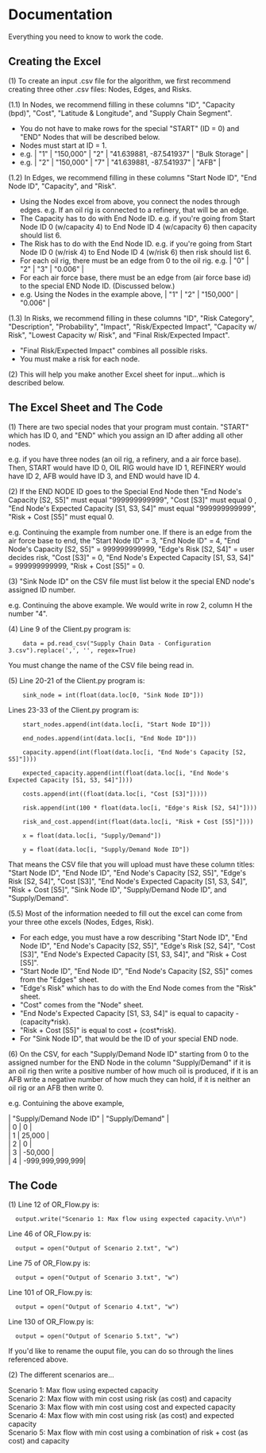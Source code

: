 # Documentation 

Everything you need to know to work the code. 

## Creating the Excel
(1) To create an input .csv file for the algorithm, we first recommend creating three other .csv files: Nodes, Edges, and Risks.

(1.1) In Nodes, we recommend filling in these columns "ID", "Capacity (bpd)", "Cost",	"Latitude & Longitude", and "Supply Chain Segment".
- You do not have to make rows for the special "START" (ID = 0) and "END" Nodes that will be described below.
- Nodes must start at ID = 1.
- e.g. | "1" | "150,000" | "2" | "41.639881, -87.541937" | "Bulk Storage" |
- e.g. | "2" | "150,000" | "7" | "41.639881, -87.541937" | "AFB" |	

(1.2) In Edges, we recommend filling in these columns "Start Node ID", "End Node ID", "Capacity", and "Risk".
- Using the Nodes excel from above, you connect the nodes through edges. e.g. If an oil rig is connected to a refinery, that will be an edge.   
- The Capacity has to do with End Node ID. e.g. if you're going from Start Node ID 0 (w/capacity 4) to End Node ID 4 (w/capacity 6) then capacity should list 6.
- The Risk has to do with the End Node ID. e.g. if you're going from Start Node ID 0 (w/risk 4) to End Node ID 4 (w/risk 6) then risk should list 6.
- For each oil rig, there must be an edge from 0 to the oil rig. 
e.g. | "0" | "2" | "3" | "0.006" | 
- For each air force base, there must be an edge from (air force base id) to the special END Node ID. (Discussed below.)
- e.g. Using the Nodes in the example above, 
 | "1" | "2" | "150,000" | "0.006" |

(1.3) In Risks, we recommend filling in these columns "ID", "Risk Category", "Description", "Probability", "Impact", "Risk/Expected Impact", "Capacity w/ Risk", "Lowest Capacity w/ Risk", and "Final Risk/Expected Impact". 
- "Final Risk/Expected Impact" combines all possible risks.  
- You must make a risk for each node.   

(2) This will help you make another Excel sheet for input...which is described below. 


## The Excel Sheet and The Code
(1) There are two special nodes that your program must contain. "START" which has ID 0, and "END" which you assign an ID after adding all other nodes. 

e.g. if you have three nodes (an oil rig, a refinery, and a air force base). Then, START would have ID 0, OIL RIG would have ID 1, REFINERY would have ID 2, AFB would have ID 3, and END would have ID 4. 

(2) If the END NODE ID goes to the Special End Node then "End Node's Capacity [S2, S5]" must equal "999999999999", "Cost [S3]" must equal 0 , "End Node's Expected Capacity [S1, S3, S4]" must equal "999999999999", "Risk + Cost [S5]" must equal 0.

e.g. Continuing the example from number one. If there is an edge from the air force base to end, the "Start Node ID" = 3, "End Node ID" = 4, "End Node's Capacity [S2, S5]" = 999999999999, "Edge's Risk [S2, S4]" = user decides risk, "Cost [S3]" = 0, "End Node's Expected Capacity [S1, S3, S4]" = 999999999999, "Risk + Cost [S5]" = 0. 

(3) "Sink Node ID" on the CSV file must list below it the special END node's assigned ID number.

e.g. Continuing the above example. We would write in row 2, column H the number "4".

(4) Line 9 of the Client.py program is:
        
        data = pd.read_csv("Supply Chain Data - Configuration 3.csv").replace(',', '', regex=True)

You must change the name of the CSV file being read in.


(5) Line 20-21 of the Client.py program is:
        
        sink_node = int(float(data.loc[0, "Sink Node ID"]))

Lines 23-33 of the Client.py program is:

        start_nodes.append(int(data.loc[i, "Start Node ID"]))

        end_nodes.append(int(data.loc[i, "End Node ID"]))
        
        capacity.append(int(float(data.loc[i, "End Node's Capacity [S2, S5]"])))
        
        expected_capacity.append(int(float(data.loc[i, "End Node's Expected Capacity [S1, S3, S4]"])))
        
        costs.append(int((float(data.loc[i, "Cost [S3]"]))))
        
        risk.append(int(100 * float(data.loc[i, "Edge's Risk [S2, S4]"])))
        
        risk_and_cost.append(int(float(data.loc[i, "Risk + Cost [S5]"])))

        x = float(data.loc[i, "Supply/Demand"])

        y = float(data.loc[i, "Supply/Demand Node ID"])

That means the CSV file that you will upload must have these column titles: "Start Node ID", "End Node ID", "End Node's Capacity [S2, S5]", "Edge's Risk [S2, S4]", "Cost [S3]", "End Node's Expected Capacity [S1, S3, S4]", "Risk + Cost [S5]", "Sink Node ID", "Supply/Demand Node ID", and "Supply/Demand".

(5.5) Most of the information needed to fill out the excel can come from your three othe excels (Nodes, Edges, Risk).

- For each edge, you must have a row describing "Start Node ID", "End Node ID", "End Node's Capacity [S2, S5]", "Edge's Risk [S2, S4]", "Cost [S3]", "End Node's Expected Capacity [S1, S3, S4]", and "Risk + Cost [S5]".
- "Start Node ID", "End Node ID", "End Node's Capacity [S2, S5]" comes from the "Edges" sheet.
- "Edge's Risk" which has to do with the End Node comes from the "Risk" sheet.
- "Cost" comes from the "Node" sheet.
- "End Node's Expected Capacity [S1, S3, S4]" is equal to capacity - (capacity*risk). 
- "Risk + Cost [S5]" is equal to cost + (cost*risk). 
- For  "Sink Node ID", that would be the ID of your special END node.

(6) On the CSV, for each "Supply/Demand Node ID" starting from 0 to the assigned number for the END Node in the column "Supply/Demand" if it is an oil rig then write a positive number of how much oil is produced, if it is an AFB write a negative number of how much they can hold, if it is neither an oil rig or an AFB then write 0. 

e.g. Contuining the above example, 

  | "Supply/Demand Node ID" | "Supply/Demand" |   
  |         0               |        0        |    
  |         1               |     25,000      |  
  |         2               |        0        |  
  |         3               |     -50,000     |  
  |         4               | -999,999,999,999|  


 
## The Code 

(1) Line 12 of OR_Flow.py is:
  
      output.write("Scenario 1: Max flow using expected capacity.\n\n")
      
  Line 46 of OR_Flow.py is:
          
      output = open("Output of Scenario 2.txt", "w")
      
  Line 75 of OR_Flow.py is:
  
      output = open("Output of Scenario 3.txt", "w")
      
  Line 101 of OR_Flow.py is:
  
      output = open("Output of Scenario 4.txt", "w")

  Line 130 of OR_Flow.py is:
  
      output = open("Output of Scenario 5.txt", "w")

 If you'd like to rename the ouput file, you can do so through the lines referenced above. 


(2) The different scenarios are...

  Scenario 1: Max flow using expected capacity  
  Scenario 2: Max flow with min cost using risk (as cost) and capacity   
  Scenario 3: Max flow with min cost using cost and expected capacity   
  Scenario 4: Max flow with min cost using risk (as cost) and expected capacity   
  Scenario 5: Max flow with min cost using a combination of risk + cost (as cost) and capacity   

